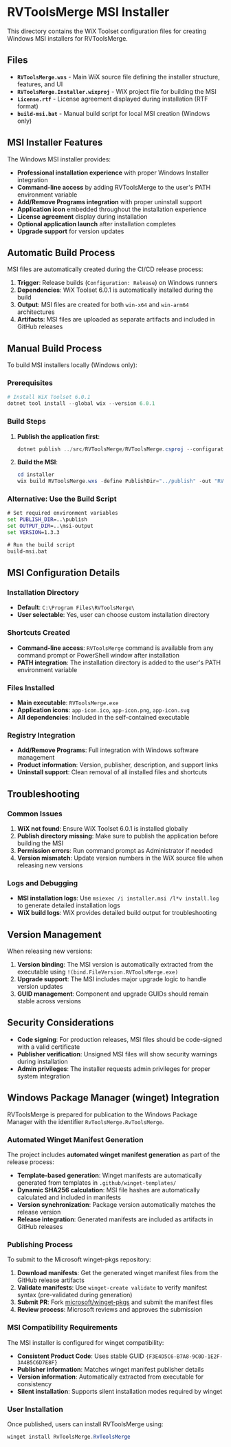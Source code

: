 # RVToolsMerge MSI Installer

This directory contains the WiX Toolset configuration files for creating Windows MSI installers for RVToolsMerge.

## Files

- **`RVToolsMerge.wxs`** - Main WiX source file defining the installer structure, features, and UI
- **`RVToolsMerge.Installer.wixproj`** - WiX project file for building the MSI
- **`License.rtf`** - License agreement displayed during installation (RTF format)
- **`build-msi.bat`** - Manual build script for local MSI creation (Windows only)

## MSI Installer Features

The Windows MSI installer provides:

- **Professional installation experience** with proper Windows Installer integration
- **Command-line access** by adding RVToolsMerge to the user's PATH environment variable
- **Add/Remove Programs integration** with proper uninstall support
- **Application icon** embedded throughout the installation experience
- **License agreement** display during installation
- **Optional application launch** after installation completes
- **Upgrade support** for version updates

## Automatic Build Process

MSI files are automatically created during the CI/CD release process:

1. **Trigger**: Release builds (`Configuration: Release`) on Windows runners
2. **Dependencies**: WiX Toolset 6.0.1 is automatically installed during the build
3. **Output**: MSI files are created for both `win-x64` and `win-arm64` architectures
4. **Artifacts**: MSI files are uploaded as separate artifacts and included in GitHub releases

## Manual Build Process

To build MSI installers locally (Windows only):

### Prerequisites

```powershell
# Install WiX Toolset 6.0.1
dotnet tool install --global wix --version 6.0.1
```

### Build Steps

1. **Publish the application first**:
   ```powershell
   dotnet publish ../src/RVToolsMerge/RVToolsMerge.csproj --configuration Release --runtime win-x64 --self-contained true --output ../publish
   ```

2. **Build the MSI**:
   ```powershell
   cd installer
   wix build RVToolsMerge.wxs -define PublishDir="../publish" -out "RVToolsMerge-1.3.3-win-x64.msi" -ext WixToolset.UI.wixext
   ```

### Alternative: Use the Build Script

```cmd
# Set required environment variables
set PUBLISH_DIR=..\publish
set OUTPUT_DIR=..\msi-output
set VERSION=1.3.3

# Run the build script
build-msi.bat
```

## MSI Configuration Details

### Installation Directory
- **Default**: `C:\Program Files\RVToolsMerge\`
- **User selectable**: Yes, user can choose custom installation directory

### Shortcuts Created
- **Command-line access**: `RVToolsMerge` command is available from any command prompt or PowerShell window after installation
- **PATH integration**: The installation directory is added to the user's PATH environment variable

### Files Installed
- **Main executable**: `RVToolsMerge.exe`
- **Application icons**: `app-icon.ico`, `app-icon.png`, `app-icon.svg`
- **All dependencies**: Included in the self-contained executable

### Registry Integration
- **Add/Remove Programs**: Full integration with Windows software management
- **Product information**: Version, publisher, description, and support links
- **Uninstall support**: Clean removal of all installed files and shortcuts

## Troubleshooting

### Common Issues

1. **WiX not found**: Ensure WiX Toolset 6.0.1 is installed globally
2. **Publish directory missing**: Make sure to publish the application before building the MSI
3. **Permission errors**: Run command prompt as Administrator if needed
4. **Version mismatch**: Update version numbers in the WiX source file when releasing new versions

### Logs and Debugging

- **MSI installation logs**: Use `msiexec /i installer.msi /l*v install.log` to generate detailed installation logs
- **WiX build logs**: WiX provides detailed build output for troubleshooting

## Version Management

When releasing new versions:

1. **Version binding**: The MSI version is automatically extracted from the executable using `!(bind.FileVersion.RVToolsMerge.exe)`
2. **Upgrade support**: The MSI includes major upgrade logic to handle version updates
3. **GUID management**: Component and upgrade GUIDs should remain stable across versions

## Security Considerations

- **Code signing**: For production releases, MSI files should be code-signed with a valid certificate
- **Publisher verification**: Unsigned MSI files will show security warnings during installation
- **Admin privileges**: The installer requests admin privileges for proper system integration

## Windows Package Manager (winget) Integration

RVToolsMerge is prepared for publication to the Windows Package Manager with the identifier `RvToolsMerge.RvToolsMerge`.

### Automated Winget Manifest Generation

The project includes **automated winget manifest generation** as part of the release process:

- **Template-based generation**: Winget manifests are automatically generated from templates in `.github/winget-templates/`
- **Dynamic SHA256 calculation**: MSI file hashes are automatically calculated and included in manifests
- **Version synchronization**: Package version automatically matches the release version
- **Release integration**: Generated manifests are included as artifacts in GitHub releases

### Publishing Process

To submit to the Microsoft winget-pkgs repository:

1. **Download manifests**: Get the generated winget manifest files from the GitHub release artifacts
2. **Validate manifests**: Use `winget-create validate` to verify manifest syntax (pre-validated during generation)
3. **Submit PR**: Fork [microsoft/winget-pkgs](https://github.com/microsoft/winget-pkgs) and submit the manifest files
4. **Review process**: Microsoft reviews and approves the submission

### MSI Compatibility Requirements

The MSI installer is configured for winget compatibility:

- **Consistent Product Code**: Uses stable GUID `{F3E4D5C6-B7A8-9C0D-1E2F-3A4B5C6D7E8F}`
- **Publisher information**: Matches winget manifest publisher details
- **Version information**: Automatically extracted from executable for consistency
- **Silent installation**: Supports silent installation modes required by winget

### User Installation

Once published, users can install RVToolsMerge using:

```powershell
winget install RvToolsMerge.RvToolsMerge
```